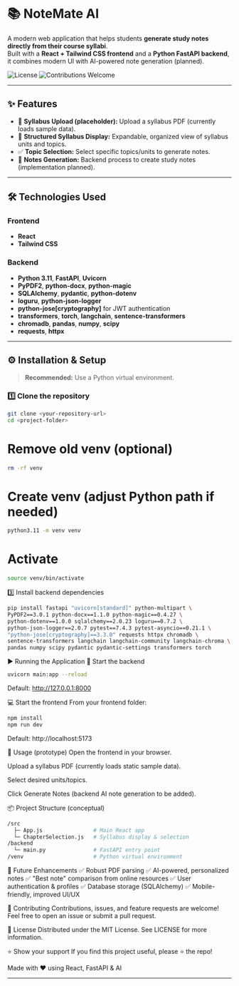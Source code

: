 # 📚 NoteMate AI

A modern web application that helps students **generate study notes directly from their course syllabi**.  
Built with a **React + Tailwind CSS frontend** and a **Python FastAPI backend**, it combines modern UI with AI-powered note generation (planned).

![License](https://img.shields.io/badge/license-MIT-blue.svg)
![Contributions Welcome](https://img.shields.io/badge/contributions-welcome-brightgreen.svg)

---

## ✨ Features

- 📄 **Syllabus Upload (placeholder):** Upload a syllabus PDF (currently loads sample data).
- 🧩 **Structured Syllabus Display:** Expandable, organized view of syllabus units and topics.
- ✅ **Topic Selection:** Select specific topics/units to generate notes.
- 📝 **Notes Generation:** Backend process to create study notes (implementation planned).

---

## 🛠 Technologies Used

### Frontend
- **React**
- **Tailwind CSS**

### Backend
- **Python 3.11**, **FastAPI**, **Uvicorn**
- **PyPDF2**, **python-docx**, **python-magic**
- **SQLAlchemy**, **pydantic**, **python-dotenv**
- **loguru**, **python-json-logger**
- **python-jose[cryptography]** for JWT authentication
- **transformers**, **torch**, **langchain**, **sentence-transformers**
- **chromadb**, **pandas**, **numpy**, **scipy**
- **requests**, **httpx**

---

## ⚙️ Installation & Setup

> **Recommended:** Use a Python virtual environment.

### 1️⃣ Clone the repository
```bash
git clone <your-repository-url>
cd <project-folder>
```
# Remove old venv (optional)
```bash
rm -rf venv
```
# Create venv (adjust Python path if needed)
```bash
python3.11 -m venv venv
```
# Activate
```bash
source venv/bin/activate
```
3️⃣ Install backend dependencies
```bash
pip install fastapi "uvicorn[standard]" python-multipart \
PyPDF2==3.0.1 python-docx==1.1.0 python-magic==0.4.27 \
python-dotenv==1.0.0 sqlalchemy==2.0.23 loguru==0.7.2 \
python-json-logger==2.0.7 pytest==7.4.3 pytest-asyncio==0.21.1 \
"python-jose[cryptography]==3.3.0" requests httpx chromadb \
sentence-transformers langchain langchain-community langchain-chroma \
pandas numpy scipy pydantic pydantic-settings transformers torch
```
▶️ Running the Application
🚀 Start the backend
```bash
uvicorn main:app --reload
```
Default: http://127.0.0.1:8000

💻 Start the frontend
From your frontend folder:
```bash
npm install
npm run dev
```
Default: http://localhost:5173

🧪 Usage (prototype)
Open the frontend in your browser.

Upload a syllabus PDF (currently loads static sample data).

Select desired units/topics.

Click Generate Notes (backend AI note generation to be added).

📦 Project Structure (conceptual)
```bash
/src
  ├─ App.js                # Main React app
  └─ ChapterSelection.js   # Syllabus display & selection
/backend
  └─ main.py               # FastAPI entry point
/venv                      # Python virtual environment
```
🚀 Future Enhancements
✅ Robust PDF parsing
✅ AI-powered, personalized notes
✅ "Best note" comparison from online resources
✅ User authentication & profiles
✅ Database storage (SQLAlchemy)
✅ Mobile-friendly, improved UI/UX

🤝 Contributing
Contributions, issues, and feature requests are welcome!
Feel free to open an issue or submit a pull request.

📄 License
Distributed under the MIT License.
See LICENSE for more information.

⭐️ Show your support
If you find this project useful, please ⭐️ the repo!

Made with ❤️ using React, FastAPI & AI


---
